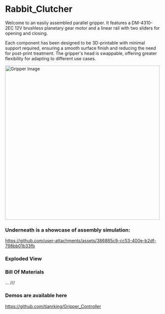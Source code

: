 # Rabbit_Clutcher
Welcome to an easily assembled parallel gripper. It features a DM-4310-2EC 12V brushless planetary gear motor and a linear rail with two sliders for opening and closing. 

Each component has been designed to be 3D-printable with minimal support required, ensuring a smooth surface finish and reducing the need for post-print treatment. The gripper's head is swappable, offering greater flexibility for adapting to different use cases.

<img src=https://github.com/user-attachments/assets/5cbf83aa-bdf6-48ff-adf2-bdb530c7bf2f alt="Gripper Image" width="500"/>

### Underneath is a showcase of assembly simulation:

https://github.com/user-attachments/assets/386885c9-cc53-400e-b2df-798bb01b33fb

### Exploded View



### Bill Of Materials
...
///

### Demos are available here
https://github.com/tianrking/Gripper_Controller

